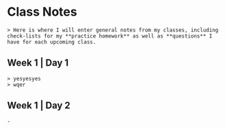 # Class Notes

    > Here is where I will enter general notes from my classes, including check-lists for my **practice homework** as well as **questions** I have for each upcoming class.

## Week 1 | Day 1

    > yesyesyes
    > wqer

## Week 1 | Day 2

    - 